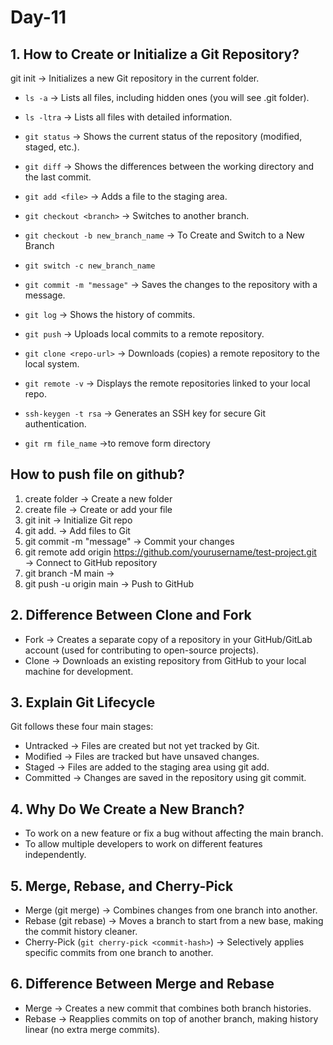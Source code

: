 # Day-11

## 1. How to Create or Initialize a Git Repository?
 
 git init    → Initializes a new Git repository in the current folder.

- ```ls -a``` → Lists all files, including hidden ones (you will see .git folder).

- ```ls -ltra``` → Lists all files with detailed information.

- ```git status``` → Shows the current status of the repository (modified, staged, etc.).
- ```git diff``` → Shows the differences between the working directory and the last commit.

- ```git add <file>``` → Adds a file to the staging area.
- ```git checkout <branch>``` → Switches to another branch.
- ```git checkout -b new_branch_name```  → To Create and Switch to a New Branch
- ```git switch -c new_branch_name```

- ```git commit -m "message"``` → Saves the changes to the repository with a message.

- ```git log``` → Shows the history of commits.
- ```git push``` → Uploads local commits to a remote repository.
- ```git clone <repo-url>``` → Downloads (copies) a remote repository to the local system.
- ```git remote -v``` → Displays the remote repositories linked to your local repo.
- ```ssh-keygen -t rsa``` → Generates an SSH key for secure Git authentication.
- ```git rm file_name```  →to remove form directory

## How to push file on github?

 1) create folder    →  Create a new folder
 2) create file      →  Create or add your file
 3) git init         →  Initialize Git repo
 4) git add.         →  Add files to Git
 5) git commit -m "message"  →  Commit your changes
 6) git remote add origin https://github.com/yourusername/test-project.git  →  Connect to GitHub repository
 7) git branch -M main       →  
 8) git push -u origin main  →  Push to GitHub

## 2. Difference Between Clone and Fork
- Fork → Creates a separate copy of a repository in your GitHub/GitLab account (used for contributing to open-source projects).
- Clone → Downloads an existing repository from GitHub to your local machine for development.
 
## 3. Explain Git Lifecycle
Git follows these four main stages:

- Untracked → Files are created but not yet tracked by Git.
- Modified → Files are tracked but have unsaved changes.
- Staged → Files are added to the staging area using git add.
- Committed → Changes are saved in the repository using git commit.
  
## 4. Why Do We Create a New Branch?
- To work on a new feature or fix a bug without affecting the main branch.
- To allow multiple developers to work on different features independently.
  
## 5. Merge, Rebase, and Cherry-Pick
- Merge (git merge) → Combines changes from one branch into another.
- Rebase (git rebase) → Moves a branch to start from a new base, making the commit history cleaner.
- Cherry-Pick (```git cherry-pick <commit-hash>```) → Selectively applies specific commits from one branch to another.
  
## 6. Difference Between Merge and Rebase
- Merge → Creates a new commit that combines both branch histories.
- Rebase → Reapplies commits on top of another branch, making history linear (no extra merge commits).
